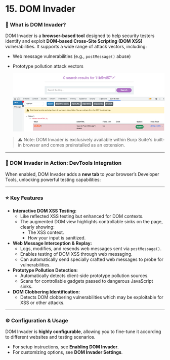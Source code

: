 # 15. DOM Invader

### 🔧 What is DOM Invader?

DOM Invader is a **browser-based tool** designed to help security testers identify and exploit **DOM-based Cross-Site Scripting (DOM XSS)** vulnerabilities. It supports a wide range of attack vectors, including:

- Web message vulnerabilities (e.g., `postMessage()` abuse)
- Prototype pollution attack vectors
    
    ![dom-invader-innerhtml-sink.png](Img/dom-invader-innerhtml-sink.png)
    

> ⚠️ Note: DOM Invader is exclusively available within Burp Suite's built-in browser and comes preinstalled as an extension.
> 

---

### 🧰 DOM Invader in Action: DevTools Integration

When enabled, DOM Invader adds a **new tab** to your browser’s Developer Tools, unlocking powerful testing capabilities:

---

### ⭐ Key Features

- **Interactive DOM XSS Testing:**
    - Like reflected XSS testing but enhanced for DOM contexts.
    - The augmented DOM view highlights controllable sinks on the page, clearly showing:
        - The XSS context.
        - How your input is sanitized.
- **Web Message Interception & Replay:**
    - Logs, modifies, and resends web messages sent via `postMessage()`.
    - Enables testing of DOM XSS through web messaging.
    - Can automatically send specially crafted web messages to probe for vulnerabilities.
- **Prototype Pollution Detection:**
    - Automatically detects client-side prototype pollution sources.
    - Scans for controllable gadgets passed to dangerous JavaScript sinks.
- **DOM Clobbering Identification:**
    - Detects DOM clobbering vulnerabilities which may be exploitable for XSS or other attacks.

---

### ⚙️ Configuration & Usage

DOM Invader is **highly configurable**, allowing you to fine-tune it according to different websites and testing scenarios.

- For setup instructions, see **Enabling DOM Invader**.
- For customizing options, see **DOM Invader Settings**.